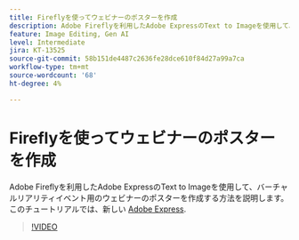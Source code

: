 ```yaml
---
title: Fireflyを使ってウェビナーのポスターを作成
description: Adobe Fireflyを利用したAdobe ExpressのText to Imageを使用して、バーチャルリアリティイベント用のウェビナーのポスターを作成する方法を説明します
feature: Image Editing, Gen AI
level: Intermediate
jira: KT-13525
source-git-commit: 58b151de4487c2636fe28dce610f84d27a99a7ca
workflow-type: tm+mt
source-wordcount: '68'
ht-degree: 4%

---
```


# Fireflyを使ってウェビナーのポスターを作成

Adobe Fireflyを利用したAdobe ExpressのText to Imageを使用して、バーチャルリアリティイベント用のウェビナーのポスターを作成する方法を説明します。 このチュートリアルでは、新しい [Adobe Express](https://www.adobe.com/express/).

>[!VIDEO](https://video.tv.adobe.com/v/3420810?quality=12&learn=on&hidetitle=true)